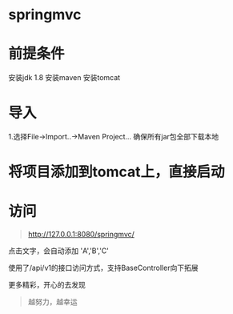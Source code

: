 # springmvc

# 前提条件
  安装jdk 1.8
  安装maven
  安装tomcat
  
# 导入
1.选择File->Import..->Maven Project...
确保所有jar包全部下载本地

# 将项目添加到tomcat上，直接启动

# 访问
>http://127.0.0.1:8080/springmvc/

点击文字，会自动添加 'A','B','C'

使用了/api/v1的接口访问方式，支持BaseController向下拓展

更多精彩，开心的去发现

>越努力，越幸运
